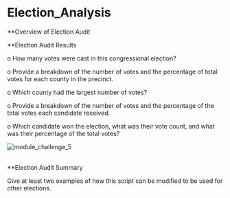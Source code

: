 # Election_Analysis


**Overview of Election Audit


**Election Audit Results

   o	How many votes were cast in this congressional election?
        
   o	Provide a breakdown of the number of votes and the percentage of total votes for each county in the precinct.
        
   o	Which county had the largest number of votes?
        
   o	Provide a breakdown of the number of votes and the percentage of the total votes each candidate received.
       
   o	Which candidate won the election, what was their vote count, and what was their percentage of the total votes?


![module_challenge_5](analysis/module_challenge_5.png)<br><br>


**Election Audit Summary

Give at least two examples of how this script can be modified to be used for other elections.
